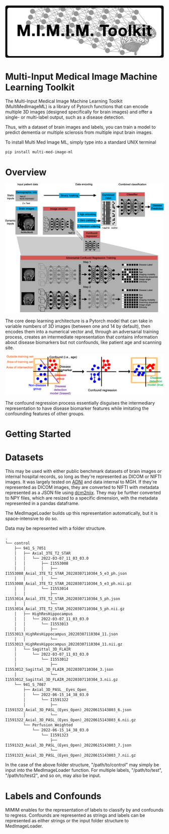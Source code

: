 ![ze logo](https://raw.githubusercontent.com/mleming/MultiMedImageML/main/.images/logo.png)

Multi-Input Medical Image Machine Learning Toolkit
==================================================

The Multi-Input Medical Image Machine Learning Toolkit (MultiMedImageML) is a library of Pytorch functions that can encode multiple 3D images (designed specifically for brain images) and offer a single- or multi-label output, such as a disease detection.

Thus, with a dataset of brain images and labels, you can train a model to predict dementia or multiple sclerosis from multiple input brain images.

To install Multi Med Image ML, simply type into a standard UNIX terminal

    pip install multi-med-image-ml


Overview
========

![ze figure](https://raw.githubusercontent.com/mleming/MultiMedImageML/main/.images/model_diagram.png)

The core deep learning architecture is a Pytorch model that can take in variable numbers of 3D images (between one and 14 by default), then encodes them into a numerical vector and, through an adversarial training process, creates an intermediate representation that contains information about disease biomarkers but not confounds, like patient age and scanning site.

![ze regress figure](https://raw.githubusercontent.com/mleming/MultiMedImageML/main/.images/regress_figure.png)

The confound regression process essentially disguises the intermediary representation to have disease biomarker features while imitating the confounding features of other groups.

Getting Started
===============

Datasets
========

This may be used with either public benchmark datasets of brain images or internal hospital records, so long as they're represented as DICOM or NIFTI images. It was largely tested on [ADNI](https://adni.loni.usc.edu/data-samples/access-data/) and data internal to MGH. If they're represented as DICOM images, they are converted to NIFTI with metadata represented as a JSON file using [dcm2niix](https://github.com/rordenlab/dcm2niix). They may be further converted to NPY files, which are resized to a specific dimension, with the metadata represented in a pandas dataframe.

The MedImageLoader builds up this representation automatically, but it is space-intensive to do so.

Data may be represented with a folder structure.

```
.
└── control
    ├── 941_S_7051
    │   ├── Axial_3TE_T2_STAR
    │   │   └── 2022-03-07_11_03_03.0
    │   │       ├── I1553008
    │   │       │   ├── I1553008_Axial_3TE_T2_STAR_20220307110304_5_e3_ph.json
    │   │       │   └── I1553008_Axial_3TE_T2_STAR_20220307110304_5_e3_ph.nii.gz
    │   │       └── I1553014
    │   │           ├── I1553014_Axial_3TE_T2_STAR_20220307110304_5_ph.json
    │   │           └── I1553014_Axial_3TE_T2_STAR_20220307110304_5_ph.nii.gz
    │   ├── HighResHippocampus
    │   │   └── 2022-03-07_11_03_03.0
    │   │       └── I1553013
    │   │           ├── I1553013_HighResHippocampus_20220307110304_11.json
    │   │           └── I1553013_HighResHippocampus_20220307110304_11.nii.gz
    │   └── Sagittal_3D_FLAIR
    │       └── 2022-03-07_11_03_03.0
    │           └── I1553012
    │               ├── I1553012_Sagittal_3D_FLAIR_20220307110304_3.json
    │               └── I1553012_Sagittal_3D_FLAIR_20220307110304_3.nii.gz
    └── 941_S_7087
        ├── Axial_3D_PASL__Eyes_Open_
        │   └── 2022-06-15_14_38_03.0
        │       └── I1591322
        │           ├── I1591322_Axial_3D_PASL_(Eyes_Open)_20220615143803_6.json
        │           └── I1591322_Axial_3D_PASL_(Eyes_Open)_20220615143803_6.nii.gz
        └── Perfusion_Weighted
            └── 2022-06-15_14_38_03.0
                └── I1591323
                    ├── I1591323_Axial_3D_PASL_(Eyes_Open)_20220615143803_7.json
                    └── I1591323_Axial_3D_PASL_(Eyes_Open)_20220615143803_7.nii.gz

```

In the case of the above folder structure, "/path/to/control" may simply be input into the MedImageLoader function. For multiple labels, "/path/to/test", "/path/to/test2", and so on, may also be input.

Labels and Confounds
====================

MIMIM enables for the representation of labels to classify by and confounds to regress. Confounds are represented as strings and labels can be represented as either strings or the input folder structure to MedImageLoader.
